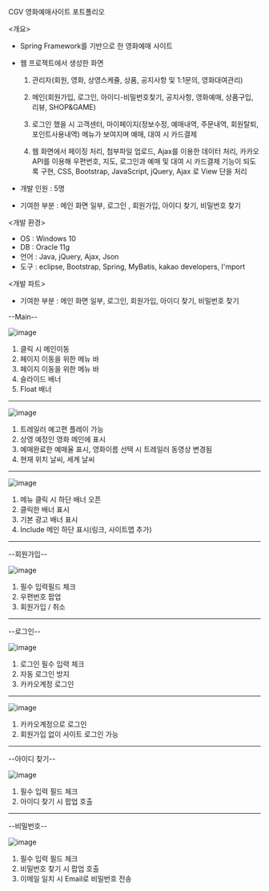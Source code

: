 CGV 영화예매사이트 포트폴리오

<개요>

 - Spring Framework를 기반으로 한 영화예매 사이트

 - 웹 프로젝트에서 생성한 화면
   1. 관리자(회원, 영화, 상영스케쥴, 상품, 공지사항 및 1:1문의, 영화대여관리)
   2. 메인(회원가입, 로그인, 아이디-비밀번호찾기, 공지사항, 영화예매, 상품구입, 리뷰, SHOP&GAME)
   3. 로그인 했을 시  고객센터, 마이페이지(정보수정, 예매내역, 주문내역, 회원탈퇴, 포인트사용내역)
      메뉴가 보여지며 예매, 대여 시 카드결제 
 
   4. 웹 화면에서 페이징 처리, 첨부파일 업로드, Ajax를 이용한 데이터 처리,
      카카오 API를 이용해 우편번호, 지도, 로그인과 예매 및 대여 시 카드결제 기능이 되도록 구현,
      CSS, Bootstrap, JavaScript, jQuery, Ajax 로 View 단을 처리

- 개발 인원 : 5명
- 기여한 부분 : 메인 화면 일부, 로그인 , 회원가입, 아이디 찾기, 비밀번호 찾기

<개발 환경>
- OS : Windows 10
- DB : Oracle 11g
- 언어 : Java, jQuery, Ajax, Json
- 도구 : eclipse, Bootstrap, Spring, MyBatis, kakao developers, I'mport

<개발 파트>
- 기여한 부분 : 메인 화면 일부, 로그인, 회원가입, 아이디 찾기, 비밀번호 찾기

--Main--

![image](https://user-images.githubusercontent.com/78652436/127478820-4ba8530d-4096-4bb1-a242-3d21f5fbb833.png)

1. 클릭 시 메인이동 
2. 페이지 이동을 위한 메뉴 바
3. 페이지 이동을 위한 메뉴 바
4. 슬라이드 배너
5. Float 배너
---------------------------------------------------------------------------------------------------------------------------------------------------------------------------------
![image](https://user-images.githubusercontent.com/78652436/127479346-b7e0ec62-4137-4eee-af5f-30566f2bcdf5.png)

1. 트레일러 예고편 플레이 가능
2. 상영 예정인 영화 메인에 표시
3. 예매완료한 예매율 표시, 영화이름 선택 시 트레일러 동영상 변경됨
4. 현재 위치 날씨, 세계 날씨 

---------------------------------------------------------------------------------------------------------------------------------------------------------------------------------
![image](https://user-images.githubusercontent.com/78652436/127479882-4e3d6a52-f521-4e55-bcce-a2a44f0dbe3d.png)

1. 메뉴 클릭 시 하단 배너 오픈
2. 클릭한 배너 표시
3. 기본 광고 배너 표시
4. Include 메인 하단 표시(링크, 사이트맵 추가)

---------------------------------------------------------------------------------------------------------------------------------------------------------------------------------

--회원가입--

![image](https://user-images.githubusercontent.com/78652436/127480231-909f95a8-f19c-4620-ad4b-8d62be053e78.png)

1. 필수 입력필드 체크
2. 우편번호 팝업
3. 회원가입 / 취소

---------------------------------------------------------------------------------------------------------------------------------------------------------------------------------

--로그인--

![image](https://user-images.githubusercontent.com/78652436/127480417-d975776b-9855-4f71-af7f-c3a7382744e9.png)

1. 로그인 필수 입력 체크
2. 자동 로그인 방지
3. 카카오계정 로그인

---------------------------------------------------------------------------------------------------------------------------------------------------------------------------------
![image](https://user-images.githubusercontent.com/78652436/127480610-f9ec4132-1600-4a58-b0da-3aae2599cb93.png)

1. 카카오계정으로 로그인
2. 회원가입 없이 사이트 로그인 가능

---------------------------------------------------------------------------------------------------------------------------------------------------------------------------------

--아이디 찾기--

![image](https://user-images.githubusercontent.com/78652436/127480816-aec3b83b-6f50-4c54-b8e5-e0981a815b08.png)

1. 필수 입력 필드 체크
2. 아이디 찾기 시 팝업 호출

---------------------------------------------------------------------------------------------------------------------------------------------------------------------------------

--비밀번호--

![image](https://user-images.githubusercontent.com/78652436/127480976-cbe402ca-fb20-4369-8caf-08687899aa05.png)

1. 필수 입력 필드 체크
2. 비밀번호 찾기 시 팝업 호출
3. 이메일 일치 시 Email로 비밀번호 전송
